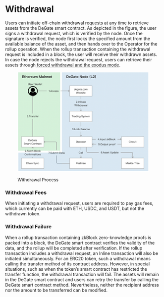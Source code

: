 # Withdrawal

Users can initiate off-chain withdrawal requests at any time to retrieve assets from the DeGate smart contract. As depicted in the figure, the user signs a withdrawal request, which is verified by the node. Once the signature is verified, the node first locks the specified amount from the available balance of the asset, and then hands over to the Operator for the rollup operation. When the rollup transaction containing the withdrawal request is included in a block, the user will receive their withdrawn assets. In case the node rejects the withdrawal request, users can retrieve their assets through[ forced withdrawal and the exodus mode](../concepts/exodus-mode.md).

<figure><img src="../.gitbook/assets/Screen Shot 2022-12-09 at 16.30.40.png" alt=""><figcaption><p>Withdrawal Process</p></figcaption></figure>

### Withdrawal Fees

When initiating a withdrawal request, users are required to pay gas fees, which currently can be paid with ETH, USDC, and USDT, but not the withdrawn token.

### Withdrawal Failure

When a rollup transaction containing zkBlock zero-knowledge proofs is packed into a block, the DeGate smart contract verifies the validity of the data, and the rollup will be completed after verification. If the rollup transaction includes a withdrawal request, an Inline transaction will also be initiated simultaneously. For an ERC20 token, such a withdrawal means calling the transfer method of its contract address. However, in special situations, such as when the token’s smart contract has restricted the transfer function, the withdrawal transaction will fail. The assets will remain in the DeGate smart contract and users can retry the transfer by calling the DeGate smart contract method. Nevertheless, neither the recipient address nor the amount to be transferred can be modified.
